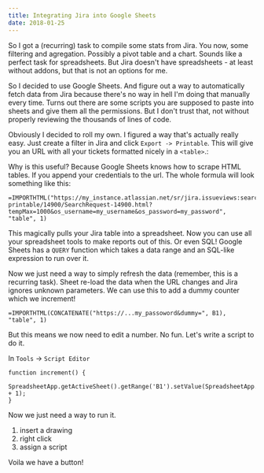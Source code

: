 ```yaml
---
title: Integrating Jira into Google Sheets
date: 2018-01-25
---
```


So I got a (recurring) task to compile some stats from Jira. You now, some
filtering and agregation. Possibly a pivot table and a chart. Sounds like a
perfect task for spreadsheets. But Jira doesn't have spreadsheets - at least
without addons, but that is not an options for me.

So I decided to use Google Sheets. And figure out a way to automatically fetch
data from Jira because there's no way in hell I'm doing that manually every
time. Turns out there are some scripts you are supposed to paste into sheets and
give them all the permissions. But I don't trust that, not without  properly
reviewing the thousands of lines of code.

Obviously I decided to roll my own. I figured a way that's actually really easy.
Just create a filter in Jira and click `Export -> Printable`. This will give you
an URL with all your tickets formatted nicely in a `<table>`.:

Why is this useful? Because Google Sheets knows how to scrape HTML tables. If
you append your credentials to the url. The whole formula will look something
like this:

```
=IMPORTHTML("https://my_instance.atlassian.net/sr/jira.issueviews:searchrequest-printable/14900/SearchRequest-14900.html?tempMax=1000&os_username=my_username&os_password=my_password", "table", 1)
```

This magically pulls your Jira table into a spreadsheet. Now you can use all
your spreadsheet tools to make reports out of this. Or even SQL! Google Sheets
has a `QUERY` function which takes a data range and an SQL-like expression to
run over it.

Now we just need a way to simply refresh the data (remember, this is a recurring
task). Sheet re-load the data when the URL changes and Jira ignores unknown
parameters. We can use this to add a dummy counter which we increment!

```
=IMPORTHTML(CONCATENATE("https://...my_passoword&dummy=", B1), "table", 1)
```

But this means we now need to edit a number. No fun. Let's write a script to do
it.

In `Tools` -> `Script Editor`


```
function increment() {
  SpreadsheetApp.getActiveSheet().getRange('B1').setValue(SpreadsheetApp.getActiveSheet().getRange('B1').getValue() + 1);
}
```

Now we just need a way to run it.

1. insert a drawing
1. right click
1. assign a script

Voila we have a button!
